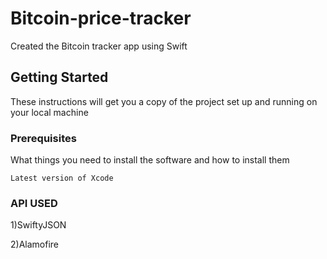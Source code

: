 # Bitcoin-price-tracker
Created the Bitcoin tracker app using Swift
## Getting Started
These instructions will get you a copy of the project set up and running on your local machine
### Prerequisites
What things you need to install the software and how to install them
```
Latest version of Xcode
```
### API USED
1)SwiftyJSON

2)Alamofire



